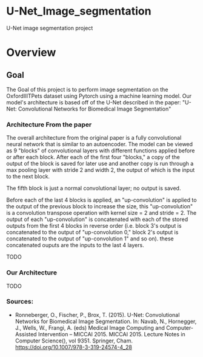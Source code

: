 # U-Net_Image_segmentation
U-Net image segmentation project

# Overview
## Goal

The Goal of this project is to perform image segmentation on the OxfordIIITPets dataset using Pytorch using a machine learning model. 
Our model's architecture is based off of the U-Net described in the paper: "U-Net: Convolutional Networks for Biomedical Image Segmentation"

### Architecture From the paper
The overall architecture from the original paper is a fully convolutional neural network that is similar to an autoencoder. 
The model can be viewed as 9 "blocks" of convolutional layers with different functions applied before or after each block. After each of the first four "blocks,"
a copy of the output of the block is saved for later use and another copy is run through a max pooling layer with stride 2 and width 2, the output of which is the input to the next block.

The fifth block is just a normal convolutional layer; no output is saved.

Before each of the last 4 blocks is applied, an "up-convolution" is applied to the output of the previous block to increase the size, this "up-convolution" is a convolution transpose operation with kernel size = 2 and stride = 2. The output of each "up-convolution" is concatenated with each of the stored outputs from the first 4 blocks in reverse order (i.e. block 3's output is concatenated to the output of "up-convolution 0," block 2's output is concatenated to the output of "up-convolution 1" and so on). these concatenated ouputs are the inputs to the last 4 layers.


TODO

### Our Architecture
TODO

### Sources:
- Ronneberger, O., Fischer, P., Brox, T. (2015). U-Net: Convolutional Networks for Biomedical Image Segmentation. In: Navab, N., 
  Hornegger, J., Wells, W., Frangi, A. (eds) Medical Image Computing and Computer-Assisted Intervention – MICCAI 2015. MICCAI 2015. Lecture Notes in Computer Science(), vol 9351. Springer, Cham. https://doi.org/10.1007/978-3-319-24574-4_28

